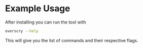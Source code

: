 # Example Usage

After installing you can run the tool with

```bash
overscry --help
```

This will give you the list of commands and their respective flags.
